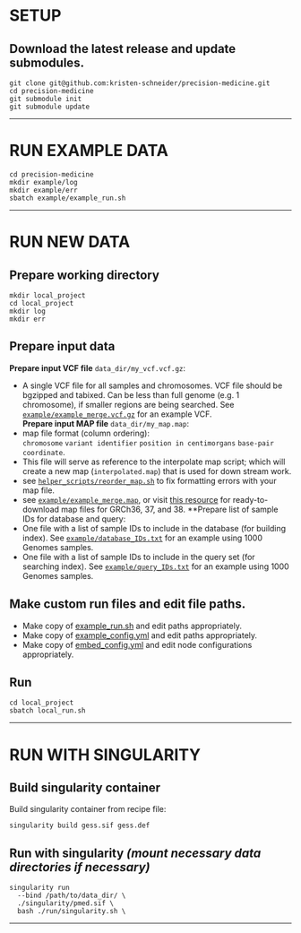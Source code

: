 # SETUP
## Download the latest release and update submodules.
```
git clone git@github.com:kristen-schneider/precision-medicine.git
cd precision-medicine
git submodule init
git submodule update
```
____________________________________________
# RUN EXAMPLE DATA
```
cd precision-medicine
mkdir example/log
mkdir example/err
sbatch example/example_run.sh
```
____________________________________________
# RUN NEW DATA
## Prepare working directory
```
mkdir local_project
cd local_project
mkdir log
mkdir err
```
## Prepare input data
**Prepare input VCF file** `data_dir/my_vcf.vcf.gz`:
- A single VCF file for all samples and chromosomes. VCF file should be bgzipped and tabixed. Can be less than full genome (e.g. 1 chromosome), if smaller regions are being searched. See [`example/example_merge.vcf.gz`](https://github.com/kristen-schneider/precision-medicine/blob/main/example/example_merge.vcf.gz) for an example VCF. <br>
**Prepare input MAP file** `data_dir/my_map.map`:
- map file format (column ordering):<br>
`chromosome` `variant identifier` `position in centimorgans` `base-pair coordinate`.
- This file will serve as reference to the interpolate map script; which will create a new map (`interpolated.map`) that is used for down stream work.
- see [`helper_scripts/reorder_map.sh`](https://github.com/kristen-schneider/precision-medicine/blob/main/helper_scripts/reorder_map.sh) to fix formatting errors with your map file.
- see [`example/example_merge.map`](https://github.com/kristen-schneider/precision-medicine/blob/main/example/examplemap), or visit [this resource](https://bochet.gcc.biostat.washington.edu/beagle/genetic_maps/) for ready-to-download map files for GRCh36, 37, and 38.
**Prepare list of sample IDs for database and query:
- One file with a list of sample IDs to include in the database (for building index). See [`example/database_IDs.txt`](https://github.com/kristen-schneider/precision-medicine/blob/main/example/database_IDs.txt) for an example using 1000 Genomes samples. <br>
- One file with a list of sample IDs to include in the query set (for searching index). See [`example/query_IDs.txt`](https://github.com/kristen-schneider/precision-medicine/blob/main/example/query_IDs.txt) for an example using 1000 Genomes samples. <br>

## Make custom run files and edit file paths.
- Make copy of [example_run.sh](https://github.com/kristen-schneider/precision-medicine/blob/main/run/run.sh) and edit paths appropriately.<br>
- Make copy of [example_config.yml](https://github.com/kristen-schneider/precision-medicine/blob/main/example/example.yml) and edit paths appropriately.<br>
- Make copy of [embed_config.yml](https://github.com/kristen-schneider/precision-medicine/blob/main/run/cluster_config.yml) and edit node configurations appropriately.<br>

## Run
```
cd local_project
sbatch local_run.sh
```
____________________________________________

# RUN WITH SINGULARITY

## Build singularity container

Build singularity container from recipe file:
```
singularity build gess.sif gess.def
```
## Run with singularity _(mount necessary data directories if necessary)_
```
singularity run
  --bind /path/to/data_dir/ \
  ./singularity/pmed.sif \
  bash ./run/singularity.sh \
```
____________________________________________


